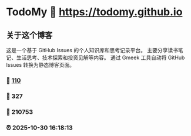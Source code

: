 # TodoMy :link: https://todomy.github.io 

## 关于这个博客
这是一个基于 GitHub Issues 的个人知识库和思考记录平台。
主要分享读书笔记、生活思考、技术探索和投资见解等内容。
通过 Gmeek 工具自动将 GitHub Issues 转换为静态博客页面。

### :page_facing_up: [110](https://todomy.github.io/tag.html) 
### :speech_balloon: 327 
### :hibiscus: 210753 
### :alarm_clock: 2025-10-30 16:18:13 
